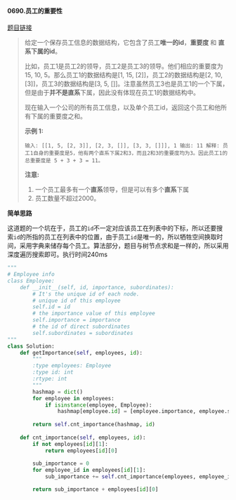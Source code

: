 #### 0690.员工的重要性


[题目链接](<https://leetcode-cn.com/problems/employee-importance/>)


> 给定一个保存员工信息的数据结构，它包含了员工**唯一的id**，**重要度** 和 **直系下属的id**。
>
> 比如，员工1是员工2的领导，员工2是员工3的领导。他们相应的重要度为15, 10, 5。那么员工1的数据结构是[1, 15, [2]]，员工2的数据结构是[2, 10, [3]]，员工3的数据结构是[3, 5, []]。注意虽然员工3也是员工1的一个下属，但是由于**并不是直系**下属，因此没有体现在员工1的数据结构中。
>
> 现在输入一个公司的所有员工信息，以及单个员工id，返回这个员工和他所有下属的重要度之和。
>
> **示例 1:**
>
> `
> 输入: [[1, 5, [2, 3]], [2, 3, []], [3, 3, []]], 1
> 输出: 11
> 解释:
> 员工1自身的重要度是5，他有两个直系下属2和3，而且2和3的重要度均为3。因此员工1的总重要度是 5 + 3 + 3 = 11。
> `
>
> **注意:**
>
> 1. 一个员工最多有一个**直系**领导，但是可以有多个**直系**下属
> 2. 员工数量不超过2000。

**简单思路**

这道题的一个坑在于，员工的`id`不一定对应该员工在列表中的下标，所以还要搜索`id`的所指的员工在列表中的位置，由于员工`id`是唯一的，所以牺牲空间换取时间，采用字典来储存每个员工。算法部分，题目与树节点求和是一样的，所以采用深度遍历搜索即可。执行时间240ms

```python
"""
# Employee info
class Employee:
    def __init__(self, id, importance, subordinates):
        # It's the unique id of each node.
        # unique id of this employee
        self.id = id
        # the importance value of this employee
        self.importance = importance
        # the id of direct subordinates
        self.subordinates = subordinates
"""
class Solution:
    def getImportance(self, employees, id):
        """
        :type employees: Employee
        :type id: int
        :rtype: int
        """
        hashmap = dict()
        for employee in employees:
            if isinstance(employee, Employee):
                hashmap[employee.id] = [employee.importance, employee.subordinates]
        
        return self.cnt_importance(hashmap, id)
    
    def cnt_importance(self, employees, id):
        if not employees[id][1]:
            return employees[id][0]
        
        sub_importance = 0
        for employee_id in employees[id][1]:
            sub_importance += self.cnt_importance(employees, employee_id)

        return sub_importance + employees[id][0]
```

